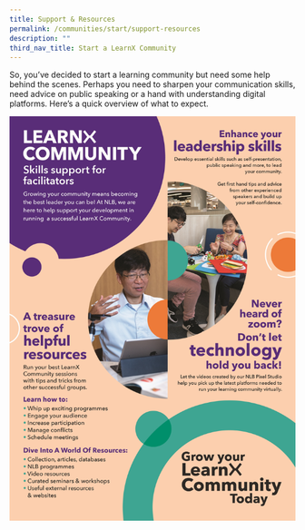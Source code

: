 ```yaml
---
title: Support & Resources
permalink: /communities/start/support-resources
description: ""
third_nav_title: Start a LearnX Community
---
```

So, you’ve decided to start a learning community but need some help behind the scenes. Perhaps you need to sharpen your communication skills, need advice on public speaking or a hand with understanding digital platforms. Here’s a quick overview of what to expect.

![Alt text for image on Isomer site](/images/learning-communities/3%20LEARNX-Community.jpg)